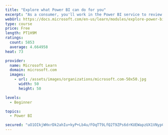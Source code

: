```yaml
---
title: "Explore what Power BI can do for you"
excerpt: "As a consumer, you'll work in the Power BI service to review and interact with content that has been shared with you. This module provides the foundational information that you need to work effectively in the Power BI service."
webUrl: https://docs.microsoft.com/en-us/learn/modules/explore-power-bi-service/
type: course
price: Free
length: PT1H9M
ratings:
  count: 5853
  average: 4.664958
heat: 73

provider:
  name: Microsoft Learn
  domain: microsoft.com
  images:
    - url: /assets/images/organizations/microsoft.com-50x50.jpg
      width: 50
      height: 50

levels:
  - Beginner

topics:
  - Power BI

secured: "uO1OIkjWHxrDk2ahIu+kyP+Lb4u/FOqTT9LfQ2T9ZPs6drKUEWapzUX1VNypC44nTZ1Z5pt9JHo/hdGnIaokEEl9s4HnYFbe5hI4NILPjxS0xFs6XSluMxVKJRGNo2MIffA02s+lsGRROvB1ObO8ygWDF/5f+xjkN/VozQ5YOMgVs01L04Uae05Rshe09Gy2ex/0tVkDFSNl5YS8RY5uxWzKFjFm0+JyOQEPZBigv6qlGrZcBxs9H2hu/x0CzHrIjiM9zSGAcAr0EvJtZx2ZniWpSlWeYjs8WiIj61w21OzlkKwyDTzO+AJXAvRfYLuCmqv3T3fGAoIQZP9U4rR7+dstH+IAyT7++6xoM1fSDkcfQ0vJDuFKXWStdShOOJtyW56nVZGFnlqKvyi5jj2Oxw==;df8viTf/NhAc/N1IWGD0Bw=="
---
```


